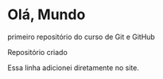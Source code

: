 # Olá, Mundo
 primeiro repositório  do curso de Git e GitHub

 Repositório criado

Essa linha adicionei diretamente no site.
